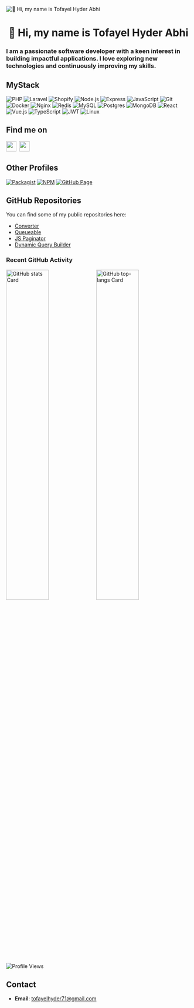 ![👋 Hi, my name is Tofayel Hyder Abhi](https://media.licdn.com/dms/image/v2/D4E16AQG9W1dg2MJjOQ/profile-displaybackgroundimage-shrink_350_1400/profile-displaybackgroundimage-shrink_350_1400/0/1683190874191?e=1732752000&v=beta&t=lmznKzHJNNLg2_xvWxC1wbZc_NzrIL9wzhpmb-at3eA)

<div id="toc">
  <ul align="center" style="list-style: none">
    <summary>
      <h1>
        👋 Hi, my name is Tofayel Hyder Abhi
      </h1>
    </summary>
  </ul>
</div>

 **<h3 align="left">I am a passionate software developer with a keen interest in building impactful applications. I love exploring new technologies and continuously improving my skills.</h3>**

## MyStack
![PHP](https://img.shields.io/badge/php-%23777BB4.svg?style=for-the-badge&logo=php&logoColor=white)
![Laravel](https://img.shields.io/badge/laravel-%23FF2D20.svg?style=for-the-badge&logo=laravel&logoColor=white)
![Shopify](https://img.shields.io/badge/shopify-%238DB543.svg?style=for-the-badge&logo=shopify&logoColor=white)
![Node.js](https://img.shields.io/badge/node.js-6DA55F?style=for-the-badge&logo=node.js&logoColor=white)
![Express](https://img.shields.io/badge/express-000000.svg?style=for-the-badge&logo=express&logoColor=white)
![JavaScript](https://img.shields.io/badge/javascript-%23323330.svg?style=for-the-badge&logo=javascript&logoColor=%23F7DF1E)
![Git](https://img.shields.io/badge/git-F05032.svg?style=for-the-badge&logo=git&logoColor=white)
![Docker](https://img.shields.io/badge/docker-%230db7ed.svg?style=for-the-badge&logo=docker&logoColor=white)
![Nginx](https://img.shields.io/badge/nginx-%23009639.svg?style=for-the-badge&logo=nginx&logoColor=white)
![Redis](https://img.shields.io/badge/redis-%23DD0031.svg?style=for-the-badge&logo=redis&logoColor=white)
![MySQL](https://img.shields.io/badge/mysql-%2300f.svg?style=for-the-badge&logo=mysql&logoColor=white)
![Postgres](https://img.shields.io/badge/postgres-%23316192.svg?style=for-the-badge&logo=postgresql&logoColor=white)
![MongoDB](https://img.shields.io/badge/mongodb-%234ea94b.svg?style=for-the-badge&logo=mongodb&logoColor=white)
![React](https://img.shields.io/badge/react-%2320232a.svg?style=for-the-badge&logo=react&logoColor=%2361DAFB)
![Vue.js](https://img.shields.io/badge/vue.js-%2335495e.svg?style=for-the-badge&logo=vue.js&logoColor=%234FC08D)
![TypeScript](https://img.shields.io/badge/typescript-%232E78C7.svg?style=for-the-badge&logo=typescript&logoColor=white)
![JWT](https://img.shields.io/badge/JWT-black?style=for-the-badge&logo=JSON%20web%20tokens)
![Linux](https://img.shields.io/badge/Linux-FCC624?style=for-the-badge&logo=linux&logoColor=black)

## Find me on
<p align="left"><a href="https://www.linkedin.com/in/tofayelhyder" target="_blank"><img src="https://img.shields.io/badge/LinkedIn-0077B5?style=flat-square&logo=linkedin&logoColor=white" height="28" style="margin-right: 4px"></a> <a href="https://www.facebook.com/tofayelhyder" target="_blank"><img src="https://img.shields.io/badge/Facebook-1877F2?style=flat-square&logo=facebook&logoColor=white" height="28" style="margin-right: 4px"></a> </p>

## Other Profiles
[![Packagist](https://img.shields.io/badge/Packagist-F28D1A?style=flat-square&logo=packagist&logoColor=white)](https://packagist.org/packages/hyder)
[![NPM](https://img.shields.io/badge/NPM-blue.svg?style=flat-square&logo=npm)](https://www.npmjs.com/org/abhihyder)
[![GitHub Page](https://img.shields.io/badge/GitHub_Page-222222?style=flat-square&logo=github&logoColor=white)](https://abhihyder.github.io/portfolio)

## GitHub Repositories

You can find some of my public repositories here:

- [Converter](https://github.com/abhihyder/converter)
- [Queueable](https://github.com/abhihyder/queueable)
- [JS Paginator](https://github.com/abhihyder/js-paginator)
- [Dynamic Query Builder](https://github.com/abhihyder/dynamic-query-builder)

### Recent GitHub Activity
<p align="left">
  <img width="48%" src="https://github-readme-stats.vercel.app/api?username=abhihyder&theme=react&hide_title=false&hide_rank=false&show_icons=false&include_all_commits=false&count_private=true&line_height=23" alt="GitHub stats Card" />
  <img width="48%" src="https://github-readme-stats.vercel.app/api/top-langs?username=abhihyder&theme=react&hide_title=false&layout=compact&langs_count=6&hide_progress=false&card_width=400" alt="GitHub top-langs Card" />
</p>


![Profile Views](https://komarev.com/ghpvc/?username=abhihyder&style=flat-square)

## Contact
- **Email**: [tofayelhyder71@gmail.com](mailto:tofayelhyder71@gmail.com)
